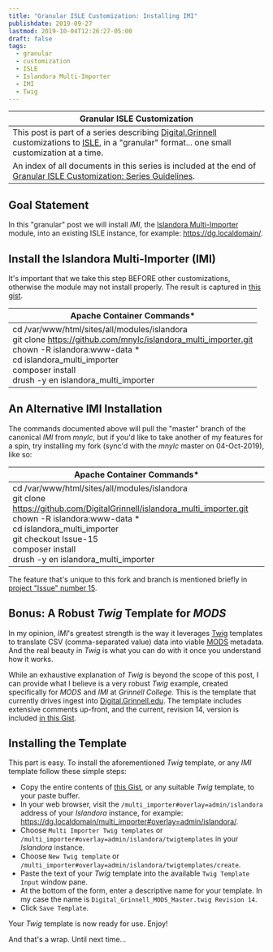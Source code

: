```yaml
---
title: "Granular ISLE Customization: Installing IMI"
publishdate: 2019-09-27
lastmod: 2019-10-04T12:26:27-05:00
draft: false
tags:
  - granular
  - customization
  - ISLE
  - Islandora Multi-Importer
  - IMI
  - Twig
---
```


| Granular ISLE Customization |
| --- |
| This post is part of a series describing [Digital.Grinnell](https://digital.grinnell.edu/) customizations to [ISLE](https://github.com/Islandora-Collaboration-Group/ISLE/), in a "granular" format... one small customization at a time. |
| An index of all documents in this series is included at the end of [Granular ISLE Customization: Series Guidelines](https://static.grinnell.edu/blogs/McFateM/posts/047-granular-isle-customization-series-guidelines/). |

## Goal Statement
In this "granular" post we will install *_IMI_*, the [Islandora Multi-Importer](https://github.com/mnylc/islandora_multi_importer.git) module, into an existing ISLE instance, for example: https://dg.localdomain/.

## Install the Islandora Multi-Importer (IMI)
It's important that we take this step BEFORE other customizations, otherwise the module may not install properly. The result is captured in [this gist](https://gist.github.com/McFateM/d8e7694032298e0518a88b3370872db8/).

| Apache Container Commands* |
| --- |
| cd /var/www/html/sites/all/modules/islandora <br/> git clone https://github.com/mnylc/islandora_multi_importer.git <br/> chown -R islandora:www-data * <br/> cd islandora_multi_importer <br/> composer install <br/> drush -y en islandora_multi_importer <br/> |

## An Alternative IMI Installation
The commands documented above will pull the "master" branch of the canonical _IMI_ from _mnylc_, but if you'd like to take another of my features for a spin, try installing my fork (sync'd with the _mnylc_ master on 04-Oct-2019), like so:

| Apache Container Commands* |
| --- |
| cd /var/www/html/sites/all/modules/islandora <br/> git clone https://github.com/DigitalGrinnell/islandora_multi_importer.git <br/> chown -R islandora:www-data * <br/> cd islandora_multi_importer <br/>  git checkout Issue-15 <br/> composer install <br/> drush -y en islandora_multi_importer <br/> |

The feature that's unique to this fork and branch is mentioned briefly in [project "Issue" number 15](https://github.com/mnylc/islandora_multi_importer/issues/15#issuecomment-318190438/).

## Bonus: A Robust _Twig_ Template for _MODS_
In my opinion, _IMI_'s greatest strength is the way it leverages [Twig](https://twig.symfony.com/) templates to translate CSV (comma-separated value) data into viable [MODS](http://www.loc.gov/standards/mods/) metadata.  And the real beauty in _Twig_ is what you can do with it once you understand how it works.

While an exhaustive explanation of _Twig_ is beyond the scope of this post, I can provide what I believe is a very robust _Twig_ example, created specifically for _MODS_ and _IMI_ at _Grinnell College_.  This is the template that currently drives ingest into [Digital.Grinnell.edu](https://digital.grinnell.edu/).  The template includes extensive comments up-front, and the current, revision 14, version is included [in this Gist](https://gist.github.com/c88a37f116dcb71564fe4639e10af73f/).

## Installing the Template
This part is easy. To install the aforementioned _Twig_ template, or any _IMI_ template follow these simple steps:

  - Copy the entire contents of [this Gist](https://gist.github.com/c88a37f116dcb71564fe4639e10af73f/), or any suitable _Twig_ template, to your paste buffer.
  - In your web browser, visit the `/multi_importer#overlay=admin/islandora` address of your _Islandora_ instance, for example: https://dg.localdomain/multi_importer#overlay=admin/islandora/.
  - Choose `Multi Importer Twig templates` or `/multi_importer#overlay=admin/islandora/twigtemplates` in your _Islandora_ instance.
  - Choose `New Twig template` or `/multi_importer#overlay=admin/islandora/twigtemplates/create`.
  - Paste the text of your _Twig_ template into the available `Twig Template Input` window pane.
  - At the bottom of the form, enter a descriptive name for your template.  In my case the name is `Digital_Grinnell_MODS_Master.twig Revision 14`.
  - Click `Save Template`.

Your _Twig_ template is now ready for use.  Enjoy!

And that's a wrap.  Until next time...

